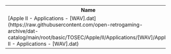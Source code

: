 <table>
<tr><th>Name</th><th>Size</th></tr>
<tr><td>[Apple II - Applications - [WAV].dat](https://raw.githubusercontent.com/open-retrogaming-archive/dat-catalog/main/root/basic/TOSEC/Apple/II/Applications/[WAV]/Apple II - Applications - [WAV].dat)</td><td>37049</td></tr>
</table>
